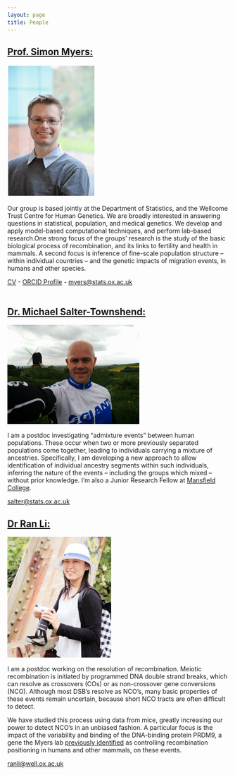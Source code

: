 ```yaml
---
layout: page
title: People
---
```

## [Prof. Simon Myers:](http://www.stats.ox.ac.uk/~myers/)

<span class="image left"><img src="images/simon_myers.png" /></span>

Our group is based jointly at the Department of Statistics, and the Wellcome Trust Centre for Human Genetics. We are broadly interested in answering questions in statistical, population, and medical genetics. We develop and apply model-based computational techniques, and perform lab-based research.One strong focus of the groups’ research is the study of the basic biological process of recombination, and its links to fertility and health in mammals. A second focus is inference of  fine-scale population structure – within individual countries – and the genetic impacts of migration events, in humans and other species.

[CV](http://www.stats.ox.ac.uk/~myers/CV.docx) - 
[ORCID Profile](http://orcid.org/0000-0002-2585-9626) - 
[myers@stats.ox.ac.uk](mailto:myers@stats.ox.ac.uk)  
<br/>

## [Dr. Michael Salter-Townshend:](https://sites.google.com/site/mikesaltertownshend/)

<span class="image right"><img src="images/mst.jpg" /></span>

I am a postdoc investigating “admixture events” between human populations. These occur when two or more previously separated populations come together, leading to individuals carrying a mixture of ancestries. Specifically, I am developing a new approach to allow identification of individual ancestry segments within such individuals, inferring the nature of the events – including the groups which mixed – without prior knowledge. I’m also a Junior Research Fellow at [Mansfield College](https://www.mansfield.ox.ac.uk/).

[salter@stats.ox.ac.uk](mailto:salter@stats.ox.ac.uk)


## [Dr Ran Li:](https://www.stats.ox.ac.uk/people/research_staff/ran_li)

<span class="image left"><img src="images/ran_li.jpg" /></span>

I am a postdoc working on the resolution of recombination. Meiotic recombination is initiated by programmed DNA double strand breaks, which can resolve as crossovers (COs) or as non-crossover gene conversions (NCO). Although most DSB’s resolve as NCO’s, many basic properties of these events remain uncertain, because short NCO tracts are often difficult to detect.

We have studied this process using data from mice, greatly increasing our power to detect NCO’s in an unbiased fashion. A particular focus is the impact of the variability and binding of the DNA-binding protein PRDM9, a gene the Myers lab [previously identified](http://www.ncbi.nlm.nih.gov/pmc/articles/PMC3828505/) as controlling recombination positioning in humans and other mammals, on these events.

[ranli@well.ox.ac.uk](mailto:ranli@well.ox.ac.uk)
